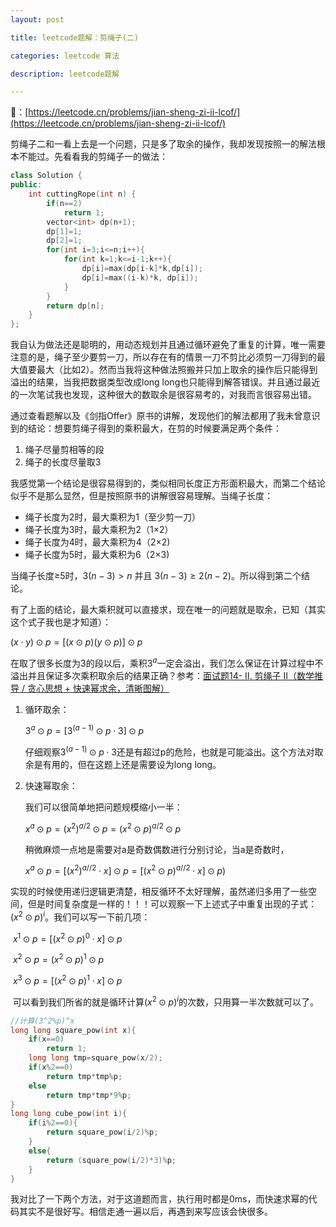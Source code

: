 ```yaml
---
layout: post

title: leetcode题解：剪绳子(二)

categories: leetcode 算法

description: leetcode题解

---
```


🔗：[https://leetcode.cn/problems/jian-sheng-zi-ii-lcof/](https://leetcode.cn/problems/jian-sheng-zi-ii-lcof/)

剪绳子二和一看上去是一个问题，只是多了取余的操作，我却发现按照一的解法根本不能过。先看看我的剪绳子一的做法：

```c++
class Solution {
public:
    int cuttingRope(int n) {
        if(n==2)
            return 1;
        vector<int> dp(n+1);
        dp[1]=1;
        dp[2]=1;
        for(int i=3;i<=n;i++){
            for(int k=1;k<=i-1;k++){
                dp[i]=max(dp[i-k]*k,dp[i]);
                dp[i]=max((i-k)*k, dp[i]);
            }
        }
        return dp[n];
    }
};
```

我自认为做法还是聪明的，用动态规划并且通过循环避免了重复的计算，唯一需要注意的是，绳子至少要剪一刀，所以存在有的情景一刀不剪比必须剪一刀得到的最大值要最大（比如2）。然而当我将这种做法照搬并只加上取余的操作后只能得到溢出的结果，当我把数据类型改成long long也只能得到解答错误。并且通过最近的一次笔试我也发现，这种很大的数取余是很容易考的，对我而言很容易出错。

通过查看题解以及《剑指Offer》原书的讲解，发现他们的解法都用了我未曾意识到的结论：想要剪绳子得到的乘积最大，在剪的时候要满足两个条件：

1. 绳子尽量剪相等的段
2. 绳子的长度尽量取3

我感觉第一个结论是很容易得到的，类似相同长度正方形面积最大，而第二个结论似乎不是那么显然，但是按照原书的讲解很容易理解。当绳子长度：

- 绳子长度为2时，最大乘积为1（至少剪一刀）
- 绳子长度为3时，最大乘积为2（1$\times$2）
- 绳子长度为4时，最大乘积为4（2$\times$2)
- 绳子长度为5时，最大乘积为6（2$\times$3)

当绳子长度$\geq$5时，$3(n-3)>n$ 并且 $3(n-3)\ge2(n-2)$。所以得到第二个结论。

有了上面的结论，最大乘积就可以直接求，现在唯一的问题就是取余，已知（其实这个式子我也是才知道）：

$(x\cdot y)\odot p= [(x\odot p)(y\odot p)]\odot p$

在取了很多长度为3的段以后，乘积$3^a$一定会溢出，我们怎么保证在计算过程中不溢出并且保证多次乘积取余后的结果正确？参考：[面试题14- II. 剪绳子 II（数学推导 / 贪心思想 + 快速幂求余，清晰图解）](https://leetcode.cn/problems/jian-sheng-zi-ii-lcof/solution/mian-shi-ti-14-ii-jian-sheng-zi-iitan-xin-er-fen-f/)

1. 循环取余：

   $3^a\odot p=[3^{(a-1)}\odot p\cdot 3]\odot p$

   仔细观察$3^{(a-1)}\odot p\cdot 3$还是有超过p的危险，也就是可能溢出。这个方法对取余是有用的，但在这题上还是需要设为long long。

2. 快速幂取余：

   我们可以很简单地把问题规模缩小一半：

   $x^a\odot p=(x^2)^{a/2}\odot p=(x^2\odot p)^{a/2}\odot p$

   稍微麻烦一点地是需要对a是奇数偶数进行分别讨论，当a是奇数时，

   $x^a\odot p=[(x^2)^{a//2}\cdot x]\odot p=[(x^2\odot p)^{a//2}\cdot x]\odot p)$

​		实现的时候使用递归逻辑更清楚，相反循环不太好理解，虽然递归多用了一些空间，但是时间复杂度是一样的！！！可以观察一下上述式子中重复出现的子式：$(x^2\odot p)^i$。我们可以写一下前几项：

​		$x^1\odot p=[(x^2\odot p)^0\cdot x]\odot p$

​		$x^2\odot p=(x^2\odot p)^1\odot p$

​		$x^3\odot p=[(x^2\odot p)^1\cdot x]\odot p$

​		可以看到我们所省的就是循环计算$(x^2\odot p)^i$的次数，只用算一半次数就可以了。

```c++
//计算(3^2%p)^x
long long square_pow(int x){
    if(x==0)
        return 1;
    long long tmp=square_pow(x/2);
    if(x%2==0)
        return tmp*tmp%p;
    else
        return tmp*tmp*9%p;
}
long long cube_pow(int i){
    if(i%2==0){
        return square_pow(i/2)%p;
    }
    else{
        return (square_pow(i/2)*3)%p;
    }
}
```

​			我对比了一下两个方法，对于这道题而言，执行用时都是0ms，而快速求幂的代码其实不是很好写。相信走通一遍以后，再遇到来写应该会快很多。